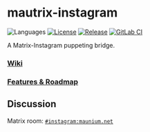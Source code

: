 # mautrix-instagram
![Languages](https://img.shields.io/github/languages/top/tulir/mautrix-instagram.svg)
[![License](https://img.shields.io/github/license/tulir/mautrix-instagram.svg)](LICENSE)
[![Release](https://img.shields.io/github/release/tulir/mautrix-instagram/all.svg)](https://github.com/tulir/mautrix-instagram/releases)
[![GitLab CI](https://mau.dev/tulir/mautrix-instagram/badges/master/pipeline.svg)](https://mau.dev/tulir/mautrix-instagram/container_registry)

A Matrix-Instagram puppeting bridge.

### [Wiki](https://github.com/tulir/mautrix-instagram/wiki)

### [Features & Roadmap](https://github.com/tulir/mautrix-instagram/blob/master/ROADMAP.md)

## Discussion
Matrix room: [`#instagram:maunium.net`](https://matrix.to/#/#instagram:maunium.net)
